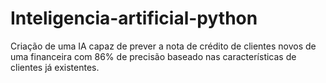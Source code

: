 # Inteligencia-artificial-python
 Criação de uma IA capaz de prever a nota de crédito de clientes novos de uma financeira com 86% de precisão baseado nas características de clientes já existentes.
